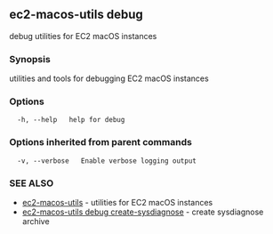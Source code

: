## ec2-macos-utils debug

debug utilities for EC2 macOS instances

### Synopsis

utilities and tools for debugging EC2 macOS instances

### Options

```
  -h, --help   help for debug
```

### Options inherited from parent commands

```
  -v, --verbose   Enable verbose logging output
```

### SEE ALSO

* [ec2-macos-utils](ec2-macos-utils.md)	 - utilities for EC2 macOS instances
* [ec2-macos-utils debug create-sysdiagnose](ec2-macos-utils_debug_create-sysdiagnose.md)	 - create sysdiagnose archive


